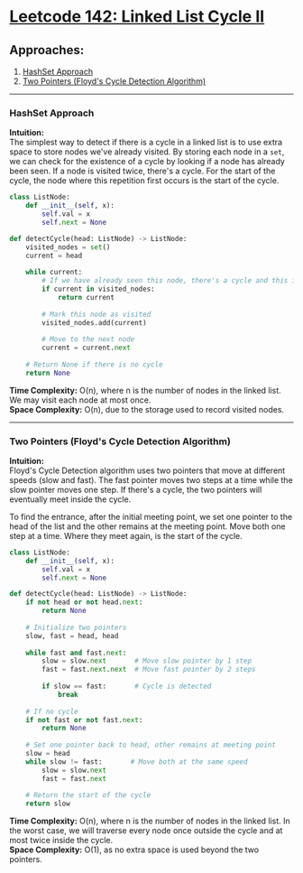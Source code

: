 # [Leetcode 142: Linked List Cycle II](https://leetcode.com/problems/linked-list-cycle-ii/)

## Approaches:
1. [HashSet Approach](#hashset-approach)
2. [Two Pointers (Floyd's Cycle Detection Algorithm)](#two-pointers-floyds-cycle-detection-algorithm)

---

### HashSet Approach

**Intuition:**  
The simplest way to detect if there is a cycle in a linked list is to use extra space to store nodes we've already visited. By storing each node in a `set`, we can check for the existence of a cycle by looking if a node has already been seen. If a node is visited twice, there's a cycle. For the start of the cycle, the node where this repetition first occurs is the start of the cycle.

```python
class ListNode:
    def __init__(self, x):
        self.val = x
        self.next = None

def detectCycle(head: ListNode) -> ListNode:
    visited_nodes = set()
    current = head
    
    while current:
        # If we have already seen this node, there's a cycle and this is the start
        if current in visited_nodes:
            return current
        
        # Mark this node as visited
        visited_nodes.add(current)
        
        # Move to the next node
        current = current.next
    
    # Return None if there is no cycle
    return None
```

**Time Complexity:** O(n), where n is the number of nodes in the linked list. We may visit each node at most once.  
**Space Complexity:** O(n), due to the storage used to record visited nodes.

---

### Two Pointers (Floyd's Cycle Detection Algorithm)

**Intuition:**  
Floyd's Cycle Detection algorithm uses two pointers that move at different speeds (slow and fast). The fast pointer moves two steps at a time while the slow pointer moves one step. If there's a cycle, the two pointers will eventually meet inside the cycle.

To find the entrance, after the initial meeting point, we set one pointer to the head of the list and the other remains at the meeting point. Move both one step at a time. Where they meet again, is the start of the cycle.

```python
class ListNode:
    def __init__(self, x):
        self.val = x
        self.next = None

def detectCycle(head: ListNode) -> ListNode:
    if not head or not head.next:
        return None
    
    # Initialize two pointers
    slow, fast = head, head
    
    while fast and fast.next:
        slow = slow.next       # Move slow pointer by 1 step
        fast = fast.next.next  # Move fast pointer by 2 steps
        
        if slow == fast:       # Cycle is detected
            break
    
    # If no cycle
    if not fast or not fast.next:
        return None
    
    # Set one pointer back to head, other remains at meeting point
    slow = head
    while slow != fast:       # Move both at the same speed
        slow = slow.next
        fast = fast.next
    
    # Return the start of the cycle
    return slow
```

**Time Complexity:** O(n), where n is the number of nodes in the linked list. In the worst case, we will traverse every node once outside the cycle and at most twice inside the cycle.  
**Space Complexity:** O(1), as no extra space is used beyond the two pointers.


